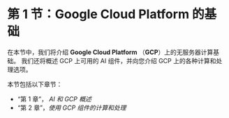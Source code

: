 # 第 1 节：Google Cloud Platform 的基础

在本节中，我们将介绍 **Google Cloud Platform** （**GCP**）上的无服务器计算基础。 我们还将概述 GCP 上可用的 AI 组件，并向您介绍 GCP 上的各种计算和处理选项。

本节包括以下章节：

*   “第 1 章”， *AI 和 GCP 概述*
*   “第 2 章”，*使用 GCP 组件的计算和处理*